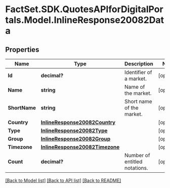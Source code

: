 # FactSet.SDK.QuotesAPIforDigitalPortals.Model.InlineResponse20082Data

## Properties

Name | Type | Description | Notes
------------ | ------------- | ------------- | -------------
**Id** | **decimal?** | Identifier of a market. | [optional] 
**Name** | **string** | Name of the market. | [optional] 
**ShortName** | **string** | Short name of the market. | [optional] 
**Country** | [**InlineResponse20082Country**](InlineResponse20082Country.md) |  | [optional] 
**Type** | [**InlineResponse20082Type**](InlineResponse20082Type.md) |  | [optional] 
**Group** | [**InlineResponse20082Group**](InlineResponse20082Group.md) |  | [optional] 
**Timezone** | [**InlineResponse20082Timezone**](InlineResponse20082Timezone.md) |  | [optional] 
**Count** | **decimal?** | Number of entitled notations. | [optional] 

[[Back to Model list]](../README.md#documentation-for-models) [[Back to API list]](../README.md#documentation-for-api-endpoints) [[Back to README]](../README.md)

